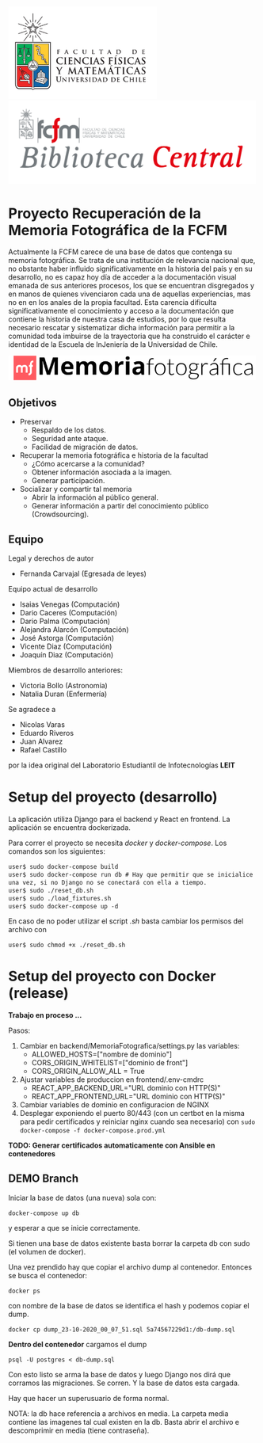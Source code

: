 <img src="uchile_fcfm.svg" width="300px"/>

<img width="500px" src="frontend/public/assets/bcentral.svg" />

# Proyecto Recuperación de la Memoria Fotográfica de la FCFM

Actualmente la FCFM carece de una base de datos que contenga su memoria fotográfica. Se trata de una institución de relevancia nacional que, no obstante haber influido significativamente en la historia del país y en su desarrollo, no es capaz hoy día de acceder a la documentación visual emanada de sus anteriores procesos, los que se encuentran disgregados y en manos de quienes vivenciaron cada una de aquellas experiencias, mas no en en los anales de la propia facultad. Esta carencia dificulta significativamente el conocimiento y acceso a la documentación que contiene la historia de nuestra casa de estudios, por lo que resulta necesario rescatar y sistematizar dicha información para permitir a la comunidad toda imbuirse de la trayectoria que ha construido el carácter e identidad de la Escuela de InJeniería de la Universidad de Chile.

<img width="500px" src="frontend/public/assets/logoExt.svg" />

## Objetivos

- Preservar
  - Respaldo de los datos.
  - Seguridad ante ataque.
  - Facilidad de migración de datos.
- Recuperar la memoria fotográfica e historia de la facultad
  - ¿Cómo acercarse a la comunidad?
  - Obtener información asociada a la imagen.
  - Generar participación.
- Socializar y compartir tal memoria
  - Abrir la información al público general.
  - Generar información a partir del conocimiento público (Crowdsourcing).

## Equipo

Legal y derechos de autor

- Fernanda Carvajal (Egresada de leyes)

Equipo actual de desarrollo

- Isaias Venegas (Computación)
- Dario Caceres (Computación)
- Dario Palma (Computación)
- Alejandra Alarcón (Computación)
- José Astorga (Computación)
- Vicente Diaz (Computación)
- Joaquín Diaz (Computación)

Miembros de desarrollo anteriores:

- Victoria Bollo (Astronomía)
- Natalia Duran (Enfermería)

Se agradece a

- Nicolas Varas
- Eduardo Riveros
- Juan Alvarez
- Rafael Castillo

por la idea original del Laboratorio Estudiantil de Infotecnologías **LEIT**

# Setup del proyecto (desarrollo)

La aplicación utiliza Django para el backend y React en frontend. La aplicación se encuentra dockerizada.

Para correr el proyecto se necesita _docker_ y _docker-compose_. Los comandos son los siguientes:

```
user$ sudo docker-compose build
user$ sudo docker-compose run db # Hay que permitir que se inicialice una vez, si no Django no se conectará con ella a tiempo.
user$ sudo ./reset_db.sh
user$ sudo ./load_fixtures.sh
user$ sudo docker-compose up -d
```

En caso de no poder utilizar el script _.sh_ basta cambiar los permisos del archivo con

```
user$ sudo chmod +x ./reset_db.sh
```

# Setup del proyecto con Docker (release)

**Trabajo en proceso ...**

Pasos:

1. Cambiar en backend/MemoriaFotografica/settings.py las variables:
   - ALLOWED_HOSTS=["nombre de dominio"]
   - CORS_ORIGIN_WHITELIST=["dominio de front"]
   - CORS_ORIGIN_ALLOW_ALL = True
2. Ajustar variables de produccion en frontend/.env-cmdrc
   - REACT_APP_BACKEND_URL="URL dominio con HTTP(S)"
   - REACT_APP_FRONTEND_URL="URL dominio con HTTP(S)"
3. Cambiar variables de dominio en configuracion de NGINX
4. Desplegar exponiendo el puerto 80/443 (con un certbot en la misma para pedir certificados y reiniciar nginx cuando sea necesario) con `sudo docker-compose -f docker-compose.prod.yml`

**TODO: Generar certificados automaticamente con Ansible en contenedores**

## DEMO Branch

Iniciar la base de datos (una nueva) sola con:

```
docker-compose up db
```

y esperar a que se inicie correctamente.

Si tienen una base de datos existente basta borrar la carpeta db con sudo (el volumen de docker).

Una vez prendido hay que copiar el archivo dump al contenedor. Entonces se busca el contenedor:

```
docker ps
```

con nombre de la base de datos se identifica el hash y podemos copiar el dump.

```
docker cp dump_23-10-2020_00_07_51.sql 5a74567229d1:/db-dump.sql
```

**Dentro del contenedor** cargamos el dump

```
psql -U postgres < db-dump.sql
```

Con esto listo se arma la base de datos y luego Django nos dirá que corramos las migraciones. Se corren. Y la base de datos esta cargada.

Hay que hacer un superusuario de forma normal.

NOTA: la db hace referencia a archivos en media. La carpeta media contiene las imagenes tal cual existen en la db. Basta abrir el archivo e descomprimir en media (tiene contraseña).

